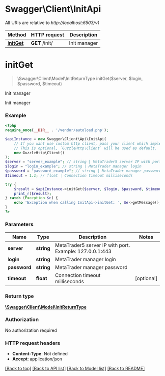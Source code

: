 # Swagger\Client\InitApi

All URIs are relative to *http://localhost:6503/v1*

Method | HTTP request | Description
------------- | ------------- | -------------
[**initGet**](InitApi.md#initget) | **GET** /init/ | Init manager

# **initGet**
> \Swagger\Client\Model\InitReturnType initGet($server, $login, $password, $timeout)

Init manager

Init manager

### Example
```php
<?php
require_once(__DIR__ . '/vendor/autoload.php');

$apiInstance = new Swagger\Client\Api\InitApi(
    // If you want use custom http client, pass your client which implements `GuzzleHttp\ClientInterface`.
    // This is optional, `GuzzleHttp\Client` will be used as default.
    new GuzzleHttp\Client()
);
$server = "server_example"; // string | MetaTrader5 server IP with port. Example: 127.0.0.1:443
$login = "login_example"; // string | MetaTrader manager login
$password = "password_example"; // string | MetaTrader manager password
$timeout = 1.2; // float | Connection timeout milliseconds

try {
    $result = $apiInstance->initGet($server, $login, $password, $timeout);
    print_r($result);
} catch (Exception $e) {
    echo 'Exception when calling InitApi->initGet: ', $e->getMessage(), PHP_EOL;
}
?>
```

### Parameters

Name | Type | Description  | Notes
------------- | ------------- | ------------- | -------------
 **server** | **string**| MetaTrader5 server IP with port. Example: 127.0.0.1:443 |
 **login** | **string**| MetaTrader manager login |
 **password** | **string**| MetaTrader manager password |
 **timeout** | **float**| Connection timeout milliseconds | [optional]

### Return type

[**\Swagger\Client\Model\InitReturnType**](../Model/InitReturnType.md)

### Authorization

No authorization required

### HTTP request headers

 - **Content-Type**: Not defined
 - **Accept**: application/json

[[Back to top]](#) [[Back to API list]](../../README.md#documentation-for-api-endpoints) [[Back to Model list]](../../README.md#documentation-for-models) [[Back to README]](../../README.md)

